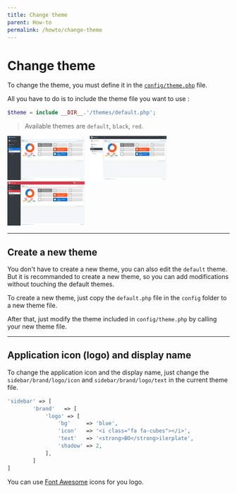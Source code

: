 ```yaml
---
title: Change theme
parent: How-to
permalink: /howto/change-theme
---
```


# Change theme

To change the theme, you must define it in the [`config/theme.php`](/configuration/theme) file.

All you have to do is to include the theme file you want to use :

```php
$theme = include __DIR__.'/themes/default.php';
```

> Available themes are `default`, `black`, `red`.

<a href="assets/img/logs_stats.png" class="img-link"><img src="assets/img/logs_stats.png" style="max-width:100%;height:100px;margin-right:.5rem" /></a>
<a href="assets/img/theme_black.png" class="img-link"><img src="assets/img/theme_black.png" style="max-width:100%;height:100px;margin-right:.5rem" /></a>
<a href="assets/img/theme_red.png" class="img-link"><img src="assets/img/theme_red.png" style="max-width:100%;height:100px;margin-right:.5rem" /></a>

---

## Create a new theme

You don't have to create a new theme, you can also edit the `default` theme. But it is recommanded to create a new theme, so you can add modifications without touching the default themes.

To create a new theme, just copy the `default.php` file in the `config` folder to a new theme file. 

After that, just modify the theme included in `config/theme.php` by calling your new theme file.

---

## Application icon (logo) and display name

To change the application icon and the display name, just change the `sidebar/brand/logo/icon` and `sidebar/brand/logo/text` in the current theme file.

```php
'sidebar' => [
        'brand'   => [
            'logo' => [
                'bg'     => 'blue',
                'icon'   => '<i class="fa fa-cubes"></i>',
                'text'   => '<strong>BO</strong>ilerplate',
                'shadow' => 2,
            ],
        ]
]
```

You can use [Font Awesome](https://fontawesome.com/icons?d=gallery&m=free) icons for you logo.

